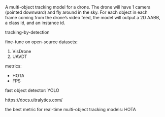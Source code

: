 A multi-object tracking model for a drone. The drone will have 1 camera (pointed downward) and fly around in the sky. For each object in each frame coming from the drone’s video feed, the model will output a 2D AABB, a class id, and an instance id.


tracking-by-detection

fine-tune on open-source datasets:
1. VisDrone
2. UAVDT

metrics:
- HOTA
- FPS

fast object detector: YOLO

https://docs.ultralytics.com/

the best metric for real-time multi-object tracking models: HOTA

